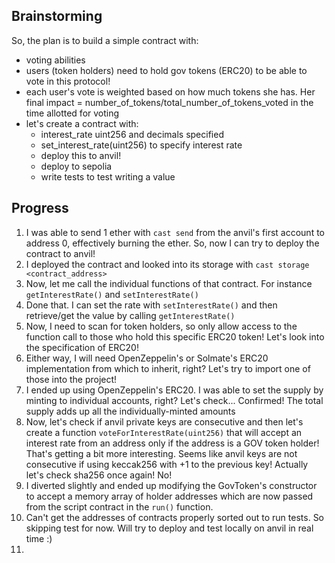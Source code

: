 ## Brainstorming
So, the plan is to build a simple contract with:
 - voting abilities
 - users (token holders) need to hold gov tokens (ERC20) to be able to vote in this protocol!
 - each user's vote is weighted based on how much tokens she has. Her final impact = number_of_tokens/total_number_of_tokens_voted in the time allotted for voting
 - let's create a contract with:
    - interest_rate uint256 and decimals specified
    - set_interest_rate(uint256) to specify interest rate
    - deploy this to anvil!
    - deploy to sepolia
    - write tests to test writing a value 

## Progress
1. I was able to send 1 ether with `cast send` from the anvil's first account to address 0, effectively burning the ether. So, now I can try to deploy the contract to anvil!
2. I deployed the contract and looked into its storage with `cast storage <contract_address>`
3. Now, let me call the individual functions of that contract. For instance `getInterestRate()` and `setInterestRate()`
4. Done that. I can set the rate with `setInterestRate()` and then retrieve/get the value by calling `getInterestRate()`
5. Now, I need to scan for token holders, so only allow access to the function call to those who hold this specific ERC20 token! Let's look into the specification of ERC20!
6. Either way, I will need OpenZeppelin's or Solmate's ERC20 implementation from which to inherit, right? Let's try to import one of those into the project!
7. I ended up using OpenZeppelin's ERC20. I was able to set the supply by minting to individual accounts, right? Let's check... Confirmed! The total supply adds up all the individually-minted amounts
8. Now, let's check if anvil private keys are consecutive and then let's create a function `voteForInterestRate(uint256)` that will accept an interest rate from an address only if the address is a GOV token holder! That's getting a bit more interesting. Seems like anvil keys are not consecutive if using keccak256 with +1 to the previous key! Actually let's check sha256 once again! No!
9. I diverted slightly and ended up modifying the GovToken's constructor to accept a memory array of holder addresses which are now passed from the script contract in the `run()` function.
10. Can't get the addresses of contracts properly sorted out to run tests. So skipping test for now. Will try to deploy and test locally on anvil in real time :)
11. 
